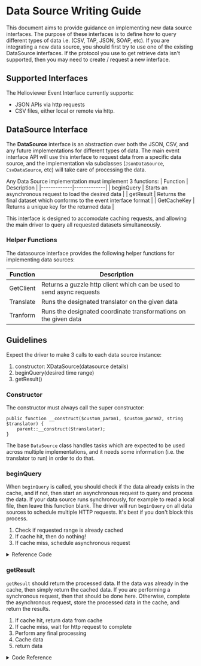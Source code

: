 # Data Source Writing Guide

This document aims to provide guidance on implementing new data source
interfaces. The purpose of these interfaces is to define how to query
different types of data i.e. (CSV, TAP, JSON, SOAP, etc). If you are integrating
a new data source, you should first try to use one of the existing DataSource
interfaces. If the protocol you use to get retrieve data isn't supported, then
you may need to create / request a new interface.

## Supported Interfaces

The Helioviewer Event Interface currently supports:
- JSON APIs via http requests
- CSV files, either local or remote via http.

## DataSource Interface

The **DataSource** interface is an abstraction over both the JSON, CSV, and
any future implementations for different types of data. The main event interface
API will use this interface to request data from a specific data source, and the
implementation via subclasses (`JsonDataSource`, `CsvDataSource`, etc) will take
care of processing the data.

Any Data Source implementation must implement 3 functions:
| Function    | Description |
|-------------|-------------|
| beginQuery  | Starts an asynchronous request to load the desired data |
| getResult   | Returns the final dataset which conforms to the event interface format |
| GetCacheKey | Returns a unique key for the returned data |

This interface is designed to accomodate caching requests, and allowing the
main driver to query all requested datasets simultaneously.

### Helper Functions

The datasource interface provides the following helper functions for implementing
data sources:

| Function  | Description |
|-----------|-------------|
| GetClient | Returns a guzzle http client which can be used to send async requests |
| Translate | Runs the designated translator on the given data |
| Tranform  | Runs the designated coordinate transformations on the given data |


## Guidelines

Expect the driver to make 3 calls to each data source instance:

1. constructor: XDataSource(datasource details)
2. beginQuery(desired time range)
3. getResult()

### Constructor
The constructor must always call the super constructor:
```
public function __construct($custom_param1, $custom_param2, string $translator) {
    parent::__construct($translator);
}
```

The base `DataSource` class handles tasks which are expected to be used across
multiple implementations, and it needs some information (i.e. the translator
to run) in order to do that.

### beginQuery

When `beginQuery` is called, you should check if the data already exists in the
cache, and if not, then start an asynchronous request to query
and process the data. If your data source runs synchronously, for example to
read a local file, then leave this function blank. The driver will run `beginQuery`
on all data sources to schedule multiple HTTP requests. It's best if you don't
block this process.

1. Check if requested range is already cached
2. If cache hit, then do nothing!
3. If cache miss, schedule asynchronous request

<details>
<summary>Reference Code</summary>

For scheduling asynchronous requests, follow this (pseudo?)code:
```php
// Get the cache key for this request (Data should be cached on the hour)
$key = $this->GetCacheKey(params);
// Place cache in an instance variable so it can be used later without calling Cache::Get again.
$this->$cache = Cache::Get($key);
// If data is already in the cache, then do nothing
if ($this->cache->isHit()) {
    return;
}
// On cache miss, kick off the http request
// Get a reference to the Guzzle\HttpClient
$client = $this->GetClient();
// Make an asynchronous request. Store it on instance variable so it can be
// accessed in getResult
$promise = $client->requestAsync(query parameters);
// Define the work to be done when the request is complete
$this->request = $promise->then(function (ResponseInterface $response) {
    $data = custom_response_parser($response);
    return $this->Translate($data);
});
```

</details>

### getResult

`getResult` should return the processed data. If the data was already in the cache,
then simply return the cached data. If you are performing a synchronous request,
then that should be done here. Otherwise, complete the asynchronous request,
store the processed data in the cache, and return the results.

1. If cache hit, return data from cache
2. If cache miss, wait for http request to complete
3. Perform any final processing
4. Cache data
5. return data

<details>
<summary>Code Reference</summary>

```php
// Assume you stored the results of Cache::Get into $this->cache
if ($this->cache && $this->cache->isHit()) {
    return $this->cache->get();
}

// Cache miss.
// If you followed the previous code reference, this will be the processed data
$data = $this->request->wait();
// Save data to the cache for future requests
Cache::Set($this->cache->getKey(), Cache::DefaultExpiry(params), $data);
return $data;
```

</details>